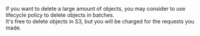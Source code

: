If you want to delete a large amount of objects, you may consider to use lifecycle policy to delete objects in batches.  
It's free to delete objects in S3, but you will be charged for the requests you made.